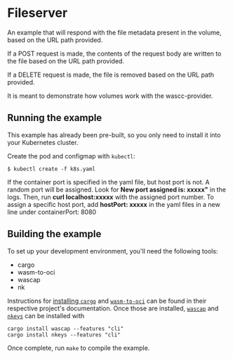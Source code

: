 # Fileserver

An example that will respond with the file metadata present in the volume, based on the URL path
provided.

If a POST request is made, the contents of the request body are written to the file based on the URL
path provided.

If a DELETE request is made, the file is removed based on the URL path provided.

It is meant to demonstrate how volumes work with the wascc-provider.

## Running the example

This example has already been pre-built, so you only need to install it into your Kubernetes
cluster.

Create the pod and configmap with `kubectl`:

```shell
$ kubectl create -f k8s.yaml
```

If the container port is specified in the yaml file, but host port is not. A random port will be assigned. Look for **New port assigned is: xxxxx"** in the logs. Then, run **curl localhost:xxxxx** with the assigned port number.
To assign a specific host port, add **hostPort: xxxxx** in the yaml files in a new line under containerPort: 8080

## Building the example

To set up your development environment, you'll need the following tools:

- cargo
- wasm-to-oci
- wascap
- nk

Instructions for [installing
`cargo`](https://doc.rust-lang.org/cargo/getting-started/installation.html) and
[`wasm-to-oci`](https://github.com/engineerd/wasm-to-oci) can be found in their respective project's
documentation. Once those are installed, [`wascap`](https://crates.io/crates/wascap) and [`nkeys`](https://crates.io/crates/nkeys) can be installed with

```
cargo install wascap --features "cli"
cargo install nkeys --features "cli"
```

Once complete, run `make` to compile the example.
